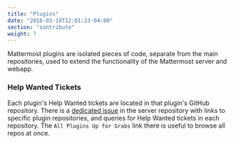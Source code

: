 ```yaml
---
title: "Plugins"
date: "2018-03-19T12:01:23-04:00"
section: "contribute"
weight: 7
---
```


Mattermost plugins are isolated pieces of code, separate from the main repositories, used to extend the functionality of the Mattermost server and webapp.

### Help Wanted Tickets

Each plugin's Help Wanted tickets are located in that plugin's GitHub repository. There is a [dedicated issue](https://github.com/mattermost/mattermost-server/issues/12656) in the server repository with links to specific plugin repositories, and queries for Help Wanted tickets in each repository. The `All Plugins Up for Grabs` link there is useful to browse all repos at once.
